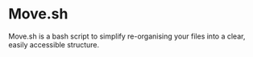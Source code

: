 # Move.sh
Move.sh is a bash script to simplify re-organising your files into a clear, easily accessible structure.